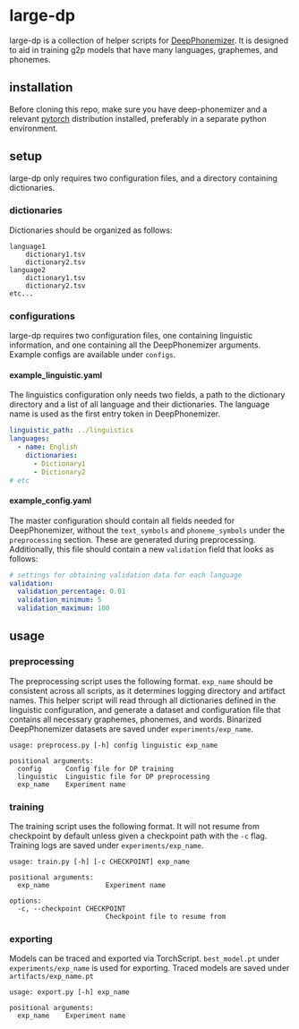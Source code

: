 # large-dp

large-dp is a collection of helper scripts for [DeepPhonemizer](https://github.com/as-ideas/DeepPhonemizer).
It is designed to aid in training g2p models that have many languages, graphemes, and phonemes.

## installation

Before cloning this repo, make sure you have deep-phonemizer and a relevant [pytorch](https://pytorch.org/get-started/locally/) distribution installed, preferably in a separate python environment.

## setup

large-dp only requires two configuration files, and a directory containing dictionaries.

### dictionaries

Dictionaries should be organized as follows:

```text
language1
    dictionary1.tsv
    dictionary2.tsv
language2
    dictionary1.tsv
    dictionary2.tsv
etc...
```

### configurations

large-dp requires two configuration files, one containing linguistic information, and one containing all the DeepPhonemizer arguments.
Example configs are available under `configs`.

#### example_linguistic.yaml

The linguistics configuration only needs two fields, a path to the dictionary directory and a list of all language and their dictionaries.
The language name is used as the first entry token in DeepPhonemizer.

```yaml
linguistic_path: ../linguistics
languages:
  - name: English
    dictionaries:
      - Dictionary1
      - Dictionary2
# etc
```

#### example_config.yaml

The master configuration should contain all fields needed for DeepPhonemizer, without the `text_symbols` and `phoneme_symbols` under the `preprocessing` section.
These are generated during preprocessing. Additionally, this file should contain a new `validation` field that looks as follows:

```yaml
# settings for obtaining validation data for each language
validation:
  validation_percentage: 0.01
  validation_minimum: 5
  validation_maximum: 100
```

## usage

### preprocessing

The preprocessing script uses the following format. `exp_name` should be consistent across all scripts, as it determines logging directory and artifact names.
This helper script will read through all dictionaries defined in the linguistic configuration, and generate a dataset and configuration file that contains all necessary graphemes, phonemes, and words.
Binarized DeepPhonemizer datasets are saved under `experiments/exp_name`.

```text
usage: preprocess.py [-h] config linguistic exp_name

positional arguments:
  config      Config file for DP training
  linguistic  Linguistic file for DP preprocessing
  exp_name    Experiment name
```

### training

The training script uses the following format. It will not resume from checkpoint by default unless given a checkpoint path with the `-c` flag.
Training logs are saved under `experiments/exp_name`.

```text
usage: train.py [-h] [-c CHECKPOINT] exp_name

positional arguments:
  exp_name              Experiment name

options:
  -c, --checkpoint CHECKPOINT
                        Checkpoint file to resume from
```

### exporting

Models can be traced and exported via TorchScript. `best_model.pt` under `experiments/exp_name` is used for exporting. Traced models are saved under `artifacts/exp_name.pt`

```text
usage: export.py [-h] exp_name

positional arguments:
  exp_name    Experiment name
```
